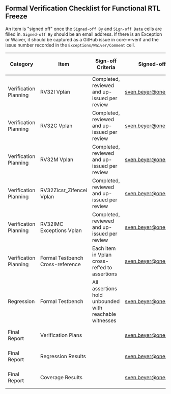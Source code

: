 ## Formal Verification Checklist for Functional RTL Freeze
An item is "signed off" once the `Signed-off By` and `Sign-off Date` cells are filled in. `Signed-off By` should be an email address.  If there is an Exception or Waiver, it should be captured as a GitHub issue in core-v-verif and the issue number recorded in the `Exceptions/Waiver/Comment` cell.

| Category              | Item                             | Sign-off Criteria                                      | Signed-off By          | Sign-off Date | Exceptions/Waivers                         |
| --------------------- | -------------------------------- | ------------------------------------------------------ | ---------------------- | ---------- | ------------------------------------------ |
| Verification Planning | RV32I Vplan                      | Completed, reviewed and up-issued per review           | sven.beyer@onespin.com | yyyy-mm-dd | Captured as core-v-docs issues             |
| Verification Planning | RV32C Vplan                      | Completed, reviewed and up-issued per review           | sven.beyer@onespin.com | yyyy-mm-dd | Captured as core-v-docs issues             |
| Verification Planning | RV32M Vplan                      | Completed, reviewed and up-issued per review           | sven.beyer@onespin.com | yyyy-mm-dd | Captured as core-v-docs issues             |
| Verification Planning | RV32Zicsr_Zifencei Vplan         | Completed, reviewed and up-issued per review           | sven.beyer@onespin.com | yyyy-mm-dd | Captured as core-v-docs issues             |
| Verification Planning | RV32IMC Exceptions Vplan         | Completed, reviewed and up-issued per review           | sven.beyer@onespin.com | yyyy-mm-dd | Captured as core-v-docs issues             |
| Verification Planning | Formal Testbench Cross-reference | Each item in Vplan cross-ref’ed to assertions          | sven.beyer@onespin.com | yyyy-mm-dd | Captured as core-v-docs issues             |
| Regression            | Formal Testbench                 | All assertions hold unbounded with reachable witnesses | sven.beyer@onespin.com | yyyy-mm-dd | Partial results for M Extension Assertions |
| Final Report          | Verification Plans               |                                                        | sven.beyer@onespin.com | yyyy-mm-dd |                                            |
| Final Report          | Regression Results               |                                                        | sven.beyer@onespin.com | yyyy-mm-dd |                                            |
| Final Report          | Coverage Results                 |                                                        | sven.beyer@onespin.com | yyyy-mm-dd |                                            |
